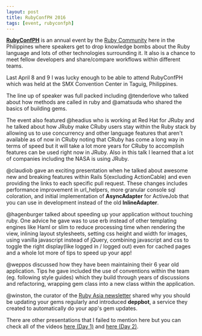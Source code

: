 ```yaml
---
layout: post
title: RubyConfPH 2016
tags: [event, rubyconfph]
---
```


**[RubyConfPH][0]** is an annual event by the [Ruby Community][1] here in the
Philippines where speakers get to drop knowledge bombs about the Ruby language and
lots of other technologies surrounding it. It also is a chance to meet fellow
developers and share/compare workflows within different teams.

Last April 8 and 9 I was lucky enough to be able to attend RubyConfPH which was held
at the SMX Convention Center in Taguig, Philippines.

The line up of speaker was full packed including @tenderlove who talked about
how methods are called in ruby and @amatsuda who shared the basics of building
gems.

The event also featured @headius who is working at Red Hat for JRuby and he
talked about how JRuby make CRuby users stay within the Ruby stack by allowing
us to use concurrency and other language features that aren't available as of
now in CRuby noting that CRuby has come a long way in terms of speed but it
will take a lot more years for CRuby to accomplish features can be used right now
in JRuby. Also in this talk I learned that a lot of companies including the
NASA is using JRuby.

@claudiob gave an exciting presentation when he
talked about awesome new and breaking features within Rails 5(excluding
ActionCable) and even providing the links to each specific pull request.
These changes includes performance improvement in url_helpers, more granular
console sql coloration, and initial implementation of **AsyncAdapter** for ActiveJob
that you can use in development instead of the old **InlineAdapter**.

@hagenburger talked about speeding up your application without touching ruby.
One advice he gave was to use erb instead of other templating engines like Haml
or slim to reduce processing time when rendering the view, inlining layout
stylesheets, setting css height and width for images, using vanilla
javascript instead of jQuery, combining javascript and css to toggle the
right display(like logged in / logged out) even for cached pages and a whole
lot more of tips to speed up your app!

@weppos discussed how they have been maintaining their 6 year old application.
Tips he gave included the use of conventions within the team (eg. following
style guides) which they build through years of discussions and refactoring,
wrapping gem class into a new class within the application.

@winston, the curator of the [Ruby Asia newsletter][2] shared why you should be
updating your gems regularly and introduced **deppbot**, a service they created
to automatically do your app's gem updates.

There are other presentations that I failed to mention here but you can check all of
the videos [here (Day 1)][3] and [here (Day 2)][4].

[0]: http://rubyconf.ph
[1]: http://pinoyrb.org/
[2]: http://rubyasia.com
[3]: https://www.youtube.com/playlist?list=PL0mVjsUoElSHRZWXz3VPo0vRUm75hNP7j
[4]: https://www.youtube.com/playlist?list=PL0mVjsUoElSGeleDI3kmtu8NUkI-gnfhC
